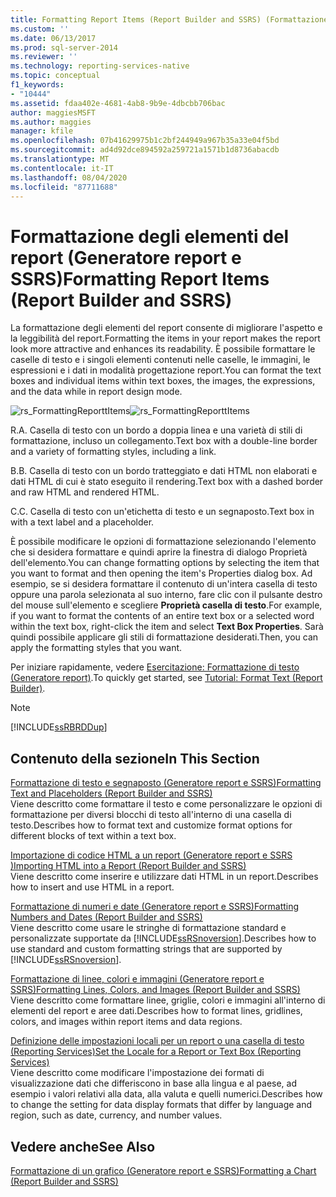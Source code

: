 ```yaml
---
title: Formatting Report Items (Report Builder and SSRS) (Formattazione degli elementi del report (Generatore report e SSRS)) | Microsoft Docs
ms.custom: ''
ms.date: 06/13/2017
ms.prod: sql-server-2014
ms.reviewer: ''
ms.technology: reporting-services-native
ms.topic: conceptual
f1_keywords:
- "10444"
ms.assetid: fdaa402e-4681-4ab8-9b9e-4dbcbb706bac
author: maggiesMSFT
ms.author: maggies
manager: kfile
ms.openlocfilehash: 07b41629975b1c2bf244949a967b35a33e04f5bd
ms.sourcegitcommit: ad4d92dce894592a259721a1571b1d8736abacdb
ms.translationtype: MT
ms.contentlocale: it-IT
ms.lasthandoff: 08/04/2020
ms.locfileid: "87711688"
---
```

# <a name="formatting-report-items-report-builder-and-ssrs"></a><span data-ttu-id="0c321-102">Formattazione degli elementi del report (Generatore report e SSRS)</span><span class="sxs-lookup"><span data-stu-id="0c321-102">Formatting Report Items (Report Builder and SSRS)</span></span>
  <span data-ttu-id="0c321-103">La formattazione degli elementi del report consente di migliorare l'aspetto e la leggibilità del report.</span><span class="sxs-lookup"><span data-stu-id="0c321-103">Formatting the items in your report makes the report look more attractive and enhances its readability.</span></span> <span data-ttu-id="0c321-104">È possibile formattare le caselle di testo e i singoli elementi contenuti nelle caselle, le immagini, le espressioni e i dati in modalità progettazione report.</span><span class="sxs-lookup"><span data-stu-id="0c321-104">You can format the text boxes and individual items within text boxes, the images, the expressions, and the data while in report design mode.</span></span>  
  
 <span data-ttu-id="0c321-105">![rs_FormattingReporttItems](../media/rs-formattingreporttitems.gif "rs_FormattingReporttItems")</span><span class="sxs-lookup"><span data-stu-id="0c321-105">![rs_FormattingReporttItems](../media/rs-formattingreporttitems.gif "rs_FormattingReporttItems")</span></span>  
  
 <span data-ttu-id="0c321-106">R.</span><span class="sxs-lookup"><span data-stu-id="0c321-106">A.</span></span> <span data-ttu-id="0c321-107">Casella di testo con un bordo a doppia linea e una varietà di stili di formattazione, incluso un collegamento.</span><span class="sxs-lookup"><span data-stu-id="0c321-107">Text box with a double-line border and a variety of formatting styles, including a link.</span></span>  
  
 <span data-ttu-id="0c321-108">B.</span><span class="sxs-lookup"><span data-stu-id="0c321-108">B.</span></span> <span data-ttu-id="0c321-109">Casella di testo con un bordo tratteggiato e dati HTML non elaborati e dati HTML di cui è stato eseguito il rendering.</span><span class="sxs-lookup"><span data-stu-id="0c321-109">Text box with a dashed border and raw HTML and rendered HTML.</span></span>  
  
 <span data-ttu-id="0c321-110">C.</span><span class="sxs-lookup"><span data-stu-id="0c321-110">C.</span></span> <span data-ttu-id="0c321-111">Casella di testo con un'etichetta di testo e un segnaposto.</span><span class="sxs-lookup"><span data-stu-id="0c321-111">Text box in with a text label and a placeholder.</span></span>  
  
 <span data-ttu-id="0c321-112">È possibile modificare le opzioni di formattazione selezionando l'elemento che si desidera formattare e quindi aprire la finestra di dialogo Proprietà dell'elemento.</span><span class="sxs-lookup"><span data-stu-id="0c321-112">You can change formatting options by selecting the item that you want to format and then opening the item's Properties dialog box.</span></span> <span data-ttu-id="0c321-113">Ad esempio, se si desidera formattare il contenuto di un'intera casella di testo oppure una parola selezionata al suo interno, fare clic con il pulsante destro del mouse sull'elemento e scegliere **Proprietà casella di testo**.</span><span class="sxs-lookup"><span data-stu-id="0c321-113">For example, if you want to format the contents of an entire text box or a selected word within the text box, right-click the item and select **Text Box Properties**.</span></span> <span data-ttu-id="0c321-114">Sarà quindi possibile applicare gli stili di formattazione desiderati.</span><span class="sxs-lookup"><span data-stu-id="0c321-114">Then, you can apply the formatting styles that you want.</span></span>  
  
 <span data-ttu-id="0c321-115">Per iniziare rapidamente, vedere [Esercitazione: Formattazione di testo &#40;Generatore report&#41;](../tutorial-format-text-report-builder.md).</span><span class="sxs-lookup"><span data-stu-id="0c321-115">To quickly get started, see [Tutorial: Format Text &#40;Report Builder&#41;](../tutorial-format-text-report-builder.md).</span></span>  
  
> [!NOTE]  
>  [!INCLUDE[ssRBRDDup](../../includes/ssrbrddup-md.md)]  
  
## <a name="in-this-section"></a><span data-ttu-id="0c321-116">Contenuto della sezione</span><span class="sxs-lookup"><span data-stu-id="0c321-116">In This Section</span></span>  
 [<span data-ttu-id="0c321-117">Formattazione di testo e segnaposto &#40;Generatore report e SSRS&#41;</span><span class="sxs-lookup"><span data-stu-id="0c321-117">Formatting Text and Placeholders &#40;Report Builder and SSRS&#41;</span></span>](formatting-text-and-placeholders-report-builder-and-ssrs.md)  
 <span data-ttu-id="0c321-118">Viene descritto come formattare il testo e come personalizzare le opzioni di formattazione per diversi blocchi di testo all'interno di una casella di testo.</span><span class="sxs-lookup"><span data-stu-id="0c321-118">Describes how to format text and customize format options for different blocks of text within a text box.</span></span>  
  
 [<span data-ttu-id="0c321-119">Importazione di codice HTML a un report &#40;Generatore report e SSRS &#41;</span><span class="sxs-lookup"><span data-stu-id="0c321-119">Importing HTML into a Report &#40;Report Builder and SSRS&#41;</span></span>](importing-html-into-a-report-report-builder-and-ssrs.md)  
 <span data-ttu-id="0c321-120">Viene descritto come inserire e utilizzare dati HTML in un report.</span><span class="sxs-lookup"><span data-stu-id="0c321-120">Describes how to insert and use HTML in a report.</span></span>  
  
 [<span data-ttu-id="0c321-121">Formattazione di numeri e date &#40;Generatore report e SSRS&#41;</span><span class="sxs-lookup"><span data-stu-id="0c321-121">Formatting Numbers and Dates &#40;Report Builder and SSRS&#41;</span></span>](formatting-numbers-and-dates-report-builder-and-ssrs.md)  
 <span data-ttu-id="0c321-122">Viene descritto come usare le stringhe di formattazione standard e personalizzate supportate da [!INCLUDE[ssRSnoversion](../../includes/ssrsnoversion-md.md)].</span><span class="sxs-lookup"><span data-stu-id="0c321-122">Describes how to use standard and custom formatting strings that are supported by [!INCLUDE[ssRSnoversion](../../includes/ssrsnoversion-md.md)].</span></span>  
  
 [<span data-ttu-id="0c321-123">Formattazione di linee, colori e immagini &#40;Generatore report e SSRS&#41;</span><span class="sxs-lookup"><span data-stu-id="0c321-123">Formatting Lines, Colors, and Images &#40;Report Builder and SSRS&#41;</span></span>](images-report-builder-and-ssrs.md)  
 <span data-ttu-id="0c321-124">Viene descritto come formattare linee, griglie, colori e immagini all'interno di elementi del report e aree dati.</span><span class="sxs-lookup"><span data-stu-id="0c321-124">Describes how to format lines, gridlines, colors, and images within report items and data regions.</span></span>  
  
 [<span data-ttu-id="0c321-125">Definizione delle impostazioni locali per un report o una casella di testo &#40;Reporting Services&#41;</span><span class="sxs-lookup"><span data-stu-id="0c321-125">Set the Locale for a Report or Text Box &#40;Reporting Services&#41;</span></span>](set-the-locale-for-a-report-or-text-box-reporting-services.md)  
 <span data-ttu-id="0c321-126">Viene descritto come modificare l'impostazione dei formati di visualizzazione dati che differiscono in base alla lingua e al paese, ad esempio i valori relativi alla data, alla valuta e quelli numerici.</span><span class="sxs-lookup"><span data-stu-id="0c321-126">Describes how to change the setting for data display formats that differ by language and region, such as date, currency, and number values.</span></span>  
  
## <a name="see-also"></a><span data-ttu-id="0c321-127">Vedere anche</span><span class="sxs-lookup"><span data-stu-id="0c321-127">See Also</span></span>  
 [<span data-ttu-id="0c321-128">Formattazione di un grafico &#40;Generatore report e SSRS&#41;</span><span class="sxs-lookup"><span data-stu-id="0c321-128">Formatting a Chart &#40;Report Builder and SSRS&#41;</span></span>](formatting-a-chart-report-builder-and-ssrs.md)  
  
  
